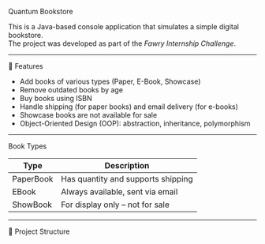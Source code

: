  Quantum Bookstore

This is a Java-based console application that simulates a simple digital bookstore.  
The project was developed as part of the *Fawry Internship Challenge*.

---

🚀 Features

- Add books of various types (Paper, E-Book, Showcase)
- Remove outdated books by age
- Buy books using ISBN
- Handle shipping (for paper books) and email delivery (for e-books)
- Showcase books are not available for sale
- Object-Oriented Design (OOP): abstraction, inheritance, polymorphism

---

 Book Types

| Type           | Description                            |
|----------------|----------------------------------------|
| PaperBook    | Has quantity and supports shipping     |
| EBook        | Always available, sent via email       |
| ShowBook     | For display only – not for sale        |

---

 📂 Project Structure

